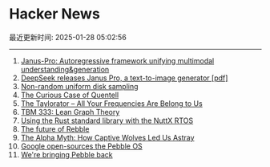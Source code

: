 # Hacker News

最近更新时间: 2025-01-28 05:02:56

--- 
1. [Janus-Pro: Autoregressive framework unifying multimodal understanding&generation](https://huggingface.co/deepseek-ai/Janus-Pro-7B) 
2. [DeepSeek releases Janus Pro, a text-to-image generator [pdf]](https://github.com/deepseek-ai/Janus/blob/main/janus_pro_tech_report.pdf) 
3. [Non-random uniform disk sampling](https://victorpoughon.fr/non-random-uniform-disk-sampling/) 
4. [The Curious Case of Quentell](https://blog.startifact.com/posts/the-curious-case-of-quentell/) 
5. [The Taylorator – All Your Frequencies Are Belong to Us](https://www.scd31.com/posts/taylorator) 
6. [TBM 333: Lean Graph Theory](https://cutlefish.substack.com/p/tbm-333-lean-graph-theory) 
7. [Using the Rust standard library with the NuttX RTOS](https://lupyuen.org/articles/rust7.html) 
8. [The future of Rebble](https://rebble.io/2025/01/27/the-future-of-rebble.html) 
9. [The Alpha Myth: How Captive Wolves Led Us Astray](https://anthonydavidadams.substack.com/p/the-alpha-myth-how-captive-wolves) 
10. [Google open-sources the Pebble OS](https://opensource.googleblog.com/2025/01/see-code-that-powered-pebble-smartwatches.html) 
11. [We're bringing Pebble back](https://repebble.com/) 
